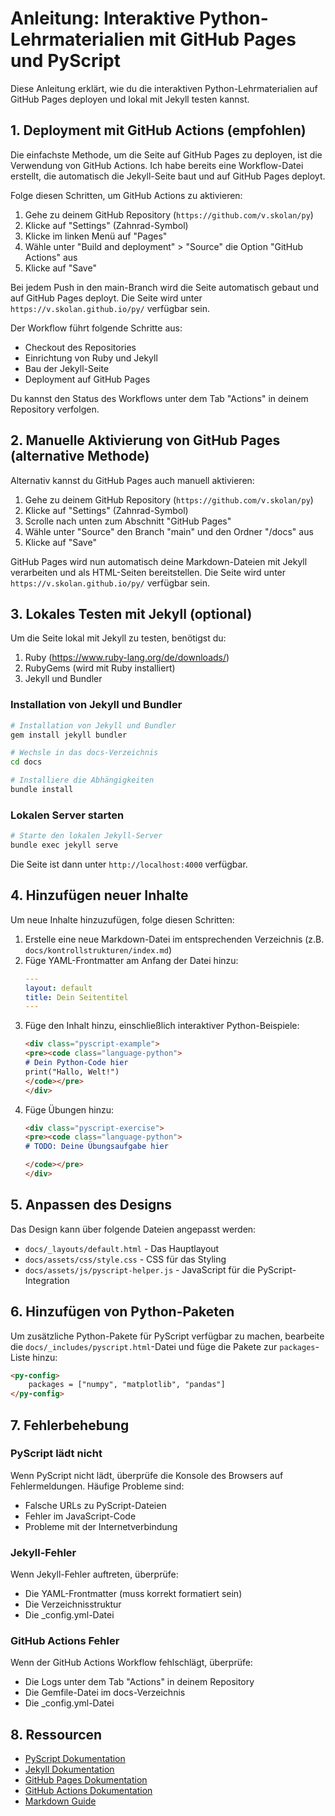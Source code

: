 # Anleitung: Interaktive Python-Lehrmaterialien mit GitHub Pages und PyScript

Diese Anleitung erklärt, wie du die interaktiven Python-Lehrmaterialien auf GitHub Pages deployen und lokal mit Jekyll testen kannst.

## 1. Deployment mit GitHub Actions (empfohlen)

Die einfachste Methode, um die Seite auf GitHub Pages zu deployen, ist die Verwendung von GitHub Actions. Ich habe bereits eine Workflow-Datei erstellt, die automatisch die Jekyll-Seite baut und auf GitHub Pages deployt.

Folge diesen Schritten, um GitHub Actions zu aktivieren:

1. Gehe zu deinem GitHub Repository (`https://github.com/v.skolan/py`)
2. Klicke auf "Settings" (Zahnrad-Symbol)
3. Klicke im linken Menü auf "Pages"
4. Wähle unter "Build and deployment" > "Source" die Option "GitHub Actions" aus
5. Klicke auf "Save"

Bei jedem Push in den main-Branch wird die Seite automatisch gebaut und auf GitHub Pages deployt. Die Seite wird unter `https://v.skolan.github.io/py/` verfügbar sein.

Der Workflow führt folgende Schritte aus:
- Checkout des Repositories
- Einrichtung von Ruby und Jekyll
- Bau der Jekyll-Seite
- Deployment auf GitHub Pages

Du kannst den Status des Workflows unter dem Tab "Actions" in deinem Repository verfolgen.

## 2. Manuelle Aktivierung von GitHub Pages (alternative Methode)

Alternativ kannst du GitHub Pages auch manuell aktivieren:

1. Gehe zu deinem GitHub Repository (`https://github.com/v.skolan/py`)
2. Klicke auf "Settings" (Zahnrad-Symbol)
3. Scrolle nach unten zum Abschnitt "GitHub Pages"
4. Wähle unter "Source" den Branch "main" und den Ordner "/docs" aus
5. Klicke auf "Save"

GitHub Pages wird nun automatisch deine Markdown-Dateien mit Jekyll verarbeiten und als HTML-Seiten bereitstellen. Die Seite wird unter `https://v.skolan.github.io/py/` verfügbar sein.

## 3. Lokales Testen mit Jekyll (optional)

Um die Seite lokal mit Jekyll zu testen, benötigst du:

1. Ruby (https://www.ruby-lang.org/de/downloads/)
2. RubyGems (wird mit Ruby installiert)
3. Jekyll und Bundler

### Installation von Jekyll und Bundler

```bash
# Installation von Jekyll und Bundler
gem install jekyll bundler

# Wechsle in das docs-Verzeichnis
cd docs

# Installiere die Abhängigkeiten
bundle install
```

### Lokalen Server starten

```bash
# Starte den lokalen Jekyll-Server
bundle exec jekyll serve
```

Die Seite ist dann unter `http://localhost:4000` verfügbar.

## 4. Hinzufügen neuer Inhalte

Um neue Inhalte hinzuzufügen, folge diesen Schritten:

1. Erstelle eine neue Markdown-Datei im entsprechenden Verzeichnis (z.B. `docs/kontrollstrukturen/index.md`)
2. Füge YAML-Frontmatter am Anfang der Datei hinzu:
   ```yaml
   ---
   layout: default
   title: Dein Seitentitel
   ---
   ```
3. Füge den Inhalt hinzu, einschließlich interaktiver Python-Beispiele:
   ```markdown
   <div class="pyscript-example">
   <pre><code class="language-python">
   # Dein Python-Code hier
   print("Hallo, Welt!")
   </code></pre>
   </div>
   ```
4. Füge Übungen hinzu:
   ```markdown
   <div class="pyscript-exercise">
   <pre><code class="language-python">
   # TODO: Deine Übungsaufgabe hier
   
   </code></pre>
   </div>
   ```

## 5. Anpassen des Designs

Das Design kann über folgende Dateien angepasst werden:

- `docs/_layouts/default.html` - Das Hauptlayout
- `docs/assets/css/style.css` - CSS für das Styling
- `docs/assets/js/pyscript-helper.js` - JavaScript für die PyScript-Integration

## 6. Hinzufügen von Python-Paketen

Um zusätzliche Python-Pakete für PyScript verfügbar zu machen, bearbeite die `docs/_includes/pyscript.html`-Datei und füge die Pakete zur `packages`-Liste hinzu:

```html
<py-config>
    packages = ["numpy", "matplotlib", "pandas"]
</py-config>
```

## 7. Fehlerbehebung

### PyScript lädt nicht

Wenn PyScript nicht lädt, überprüfe die Konsole des Browsers auf Fehlermeldungen. Häufige Probleme sind:

- Falsche URLs zu PyScript-Dateien
- Fehler im JavaScript-Code
- Probleme mit der Internetverbindung

### Jekyll-Fehler

Wenn Jekyll-Fehler auftreten, überprüfe:

- Die YAML-Frontmatter (muss korrekt formatiert sein)
- Die Verzeichnisstruktur
- Die _config.yml-Datei

### GitHub Actions Fehler

Wenn der GitHub Actions Workflow fehlschlägt, überprüfe:

- Die Logs unter dem Tab "Actions" in deinem Repository
- Die Gemfile-Datei im docs-Verzeichnis
- Die _config.yml-Datei

## 8. Ressourcen

- [PyScript Dokumentation](https://pyscript.net/docs/)
- [Jekyll Dokumentation](https://jekyllrb.com/docs/)
- [GitHub Pages Dokumentation](https://docs.github.com/de/pages)
- [GitHub Actions Dokumentation](https://docs.github.com/de/actions)
- [Markdown Guide](https://www.markdownguide.org/)